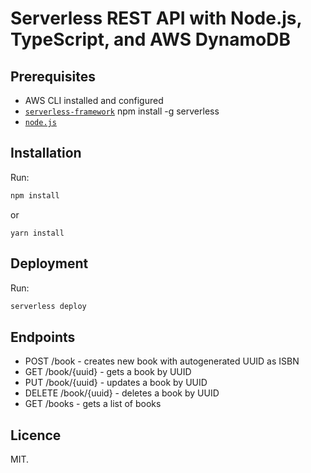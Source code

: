 # Serverless REST API with Node.js, TypeScript, and AWS DynamoDB

## Prerequisites

- AWS CLI installed and configured
- [`serverless-framework`](https://github.com/serverless/serverless)
npm install -g serverless
- [`node.js`](https://nodejs.org)

## Installation

Run:

```bash
npm install
```

or

```
yarn install
```

## Deployment

Run:

```bash
serverless deploy
```

## Endpoints

- POST /book - creates new book with autogenerated UUID as ISBN
- GET /book/{uuid} - gets a book by UUID
- PUT /book/{uuid} - updates a book by UUID
- DELETE /book/{uuid} - deletes a book by UUID
- GET /books - gets a list of books

## Licence

MIT.
